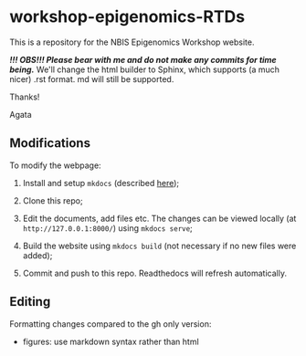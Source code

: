 # workshop-epigenomics-RTDs

This is a repository for the NBIS Epigenomics Workshop website.

***!!! OBS!!! Please bear with me and do not make any commits for time being.*** We'll change the html builder to Sphinx, which supports (a much nicer) .rst format. md will still be supported.

Thanks!

Agata


## Modifications

To modify the webpage:

1. Install and setup `mkdocs` (described [here](https://www.mkdocs.org/));

2. Clone this repo;

3. Edit the documents, add files etc. The changes can be viewed locally (at `http://127.0.0.1:8000/`) using `mkdocs serve`;


4. Build the website using `mkdocs build` (not necessary if no new files were added);

5. Commit and push to this repo. Readthedocs will refresh automatically.




## Editing

Formatting changes compared to the gh only version:

* figures: use markdown syntax rather than html 




